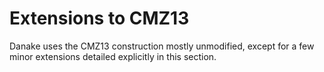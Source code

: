 # Extensions to CMZ13

Danake uses the CMZ13 construction mostly unmodified, except for a few
minor extensions detailed explicitly in this section.
